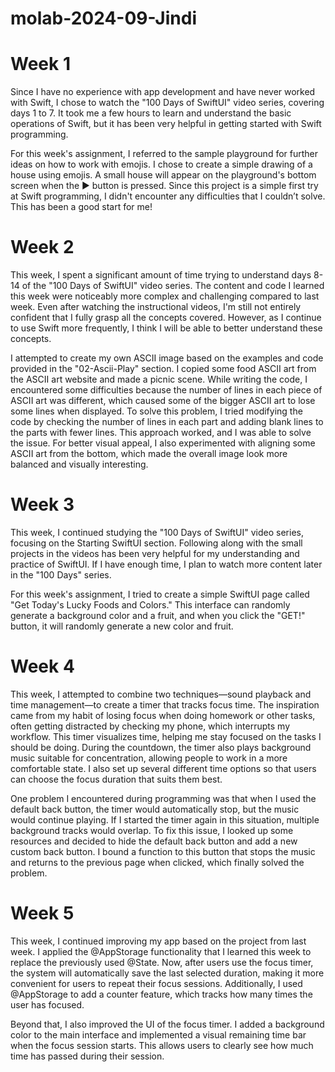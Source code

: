 # molab-2024-09-Jindi

# Week 1

Since I have no experience with app development and have never worked with Swift, I chose to watch the "100 Days of SwiftUI" video series, covering days 1 to 7. It took me a few hours to learn and understand the basic operations of Swift, but it has been very helpful in getting started with Swift programming.

For this week's assignment, I referred to the sample playground for further ideas on how to work with emojis. I chose to create a simple drawing of a house using emojis. A small house will appear on the playground's bottom screen when the ▶️ button is pressed. Since this project is a simple first try at Swift programming, I didn't encounter any difficulties that I couldn’t solve. This has been a good start for me!

# Week 2 

This week, I spent a significant amount of time trying to understand days 8-14 of the "100 Days of SwiftUI" video series. The content and code I learned this week were noticeably more complex and challenging compared to last week. Even after watching the instructional videos, I'm still not entirely confident that I fully grasp all the concepts covered. However, as I continue to use Swift more frequently, I think I will be able to better understand these concepts.

I attempted to create my own ASCII image based on the examples and code provided in the "02-Ascii-Play" section. I copied some food ASCII art from the ASCII art website and made a picnic scene. While writing the code, I encountered some difficulties because the number of lines in each piece of ASCII art was different, which caused some of the bigger ASCII art to lose some lines when displayed. To solve this problem, I tried modifying the code by checking the number of lines in each part and adding blank lines to the parts with fewer lines. This approach worked, and I was able to solve the issue. For better visual appeal, I also experimented with aligning some ASCII art from the bottom, which made the overall image look more balanced and visually interesting.

# Week 3

This week, I continued studying the "100 Days of SwiftUI" video series, focusing on the Starting SwiftUI section. Following along with the small projects in the videos has been very helpful for my understanding and practice of SwiftUI. If I have enough time, I plan to watch more content later in the "100 Days" series.

For this week's assignment, I tried to create a simple SwiftUI page called "Get Today's Lucky Foods and Colors." This interface can randomly generate a background color and a fruit, and when you click the "GET!" button, it will randomly generate a new color and fruit.

# Week 4
This week, I attempted to combine two techniques—sound playback and time management—to create a timer that tracks focus time. The inspiration came from my habit of losing focus when doing homework or other tasks, often getting distracted by checking my phone, which interrupts my workflow. This timer visualizes time, helping me stay focused on the tasks I should be doing. During the countdown, the timer also plays background music suitable for concentration, allowing people to work in a more comfortable state. I also set up several different time options so that users can choose the focus duration that suits them best.

One problem I encountered during programming was that when I used the default back button, the timer would automatically stop, but the music would continue playing. If I started the timer again in this situation, multiple background tracks would overlap. To fix this issue, I looked up some resources and decided to hide the default back button and add a new custom back button. I bound a function to this button that stops the music and returns to the previous page when clicked, which finally solved the problem.

# Week 5
This week, I continued improving my app based on the project from last week. I applied the @AppStorage functionality that I learned this week to replace the previously used @State. Now, after users use the focus timer, the system will automatically save the last selected duration, making it more convenient for users to repeat their focus sessions. Additionally, I used @AppStorage to add a counter feature, which tracks how many times the user has focused.

Beyond that, I also improved the UI of the focus timer. I added a background color to the main interface and implemented a visual remaining time bar when the focus session starts. This allows users to clearly see how much time has passed during their session.
